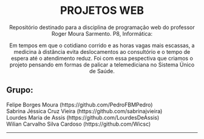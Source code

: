 <h1 align="center">PROJETOS WEB</h1>
<p align="center">Repositório destinado para a disciplina de programação web do professor Roger Moura Sarmento. P8, Informática:</p>
<p align="center">Em tempos em que o cotidiano corrido e as horas vagas mais escassas, a medicina à distância evita deslocamentos ao consultório e o tempo de espera até o atendimento reduz. Foi com essa pespectiva que criamos o projeto pensando em formas de palicar a telemediciana no Sistema Único de Saúde. </p>
<h2>Grupo:</h2>
Felipe Borges Moura (https://github.com/PedroFBMPedro)<br>
Sabrina Jéssica Cruz Vieira (https://github.com/sabrinajvieira)<br>
Lourdes Maria de Assis (https://github.com/LourdesDeAssis)<br>
Wilian Carvalho Silva Cardoso (https://github.com/Wicsc)<br>

<hr>
